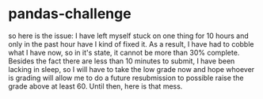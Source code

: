 # pandas-challenge

so here is the issue: I have left myself stuck on one thing for 10 hours and only in the past hour have I kind of fixed it. As a result, I have had to cobble what I have now, so in it's state, it cannot be more than 30% complete. Besides the fact there are less than 10 minutes to submit, I have been lacking in sleep, so I will have to take the low grade now and hope whoever is grading will allow me to do a future resubmission to possible raise the grade above at least 60. Until then, here is that mess.

